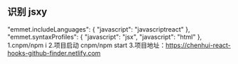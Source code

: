 
## 识别 jsxy

"emmet.includeLanguages": {
"javascript": "javascriptreact"
},
"emmet.syntaxProfiles": {
"javascript": "jsx",
"javascript": "html"
},
1.cnpm/npm i
2.项目启动 cnpm/npm start
3.项目地址：https://chenhui-react-hooks-github-finder.netlify.com

